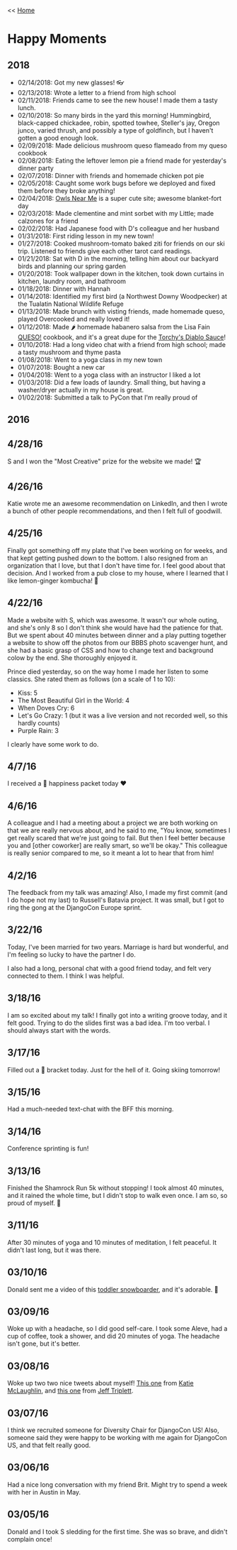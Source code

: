 << [Home](../README.md)

# Happy Moments

## 2018

- 02/14/2018: Got my new glasses! 👓
- 02/13/2018: Wrote a letter to a friend from high school 
- 02/11/2018: Friends came to see the new house! I made them a tasty lunch. 
- 02/10/2018: So many birds in the yard this morning! Hummingbird, black-capped chickadee, robin, spotted towhee, Steller's jay, Oregon junco, varied thrush, and possibly a type of goldfinch, but I haven't gotten a good enough look. 
- 02/09/2018: Made delicious mushroom queso flameado from my queso cookbook 
- 02/08/2018: Eating the leftover lemon pie a friend made for yesterday's dinner party 
- 02/07/2018: Dinner with friends and homemade chicken pot pie 
- 02/05/2018: Caught some work bugs before we deployed and fixed them before they broke anything! 
- 02/04/2018: [Owls Near Me](https://www.owlsnearme.com/) is a super cute site; awesome blanket-fort day 
- 02/03/2018: Made clementine and mint sorbet with my Little; made calzones for a friend
- 02/02/2018: Had Japanese food with D's colleague and her husband 
- 01/31/2018: First riding lesson in my new town! 
- 01/27/2018: Cooked mushroom-tomato baked ziti for friends on our ski trip. Listened to friends give each other tarot card readings. 
- 01/21/2018: Sat with D in the morning, telling him about our backyard birds and planning our spring garden
- 01/20/2018: Took wallpaper down in the kitchen, took down curtains in kitchen, laundry room, and bathroom
- 01/18/2018: Dinner with Hannah
- 01/14/2018: Identified my first bird (a Northwest Downy Woodpecker) at the Tualatin National Wildlife Refuge 
- 01/13/2018: Made brunch with visting friends, made homemade queso, played Overcooked and really loved it! 
- 01/12/2018: Made :hot_pepper: homemade habanero salsa from the Lisa Fain [QUESO!](https://smile.amazon.com/dp/B01MT4WC2K/ref=dp-kindle-redirect?_encoding=UTF8&btkr=1) cookbook, and it's a great dupe for the [Torchy's Diablo Sauce](https://torchystacos.com/product/hot-sauce/)! 
- 01/10/2018: Had a long video chat with a friend from high school; made a tasty mushroom and thyme pasta 
- 01/08/2018: Went to a yoga class in my new town
- 01/07/2018: Bought a new car
- 01/04/2018: Went to a yoga class with an instructor I liked a lot
- 01/03/2018: Did a few loads of laundry. Small thing, but having a washer/dryer actually in my house is great. 
- 01/02/2018: Submitted a talk to PyCon that I'm really proud of 

## 2016 

4/28/16
---
S and I won the "Most Creative" prize for the website we made! :trophy:

4/26/16
---
Katie wrote me an awesome recommendation on LinkedIn, and then I wrote a bunch of other people recommendations, and then I felt full of goodwill.

4/25/16
---
Finally got something off my plate that I've been working on for weeks, and that kept getting pushed down to the bottom. I also resigned from an organization that I love, but that I don't have time for. I feel good about that decision. And I worked from a pub close to my house, where I learned that I like lemon-ginger kombucha! :lemon:

4/22/16
---
Made a website with S, which was awesome. It wasn't our whole outing, and she's only 8 so I don't think she would have had the patience for that. But we spent about 40 minutes between dinner and a play putting together a website to show off the photos from our BBBS photo scavenger hunt, and she had a basic grasp of CSS and how to change text and background colow by the end. She thoroughly enjoyed it.

Prince died yesterday, so on the way home I made her listen to some classics. She rated them as follows (on a scale of 1 to 10):

- Kiss: 5
- The Most Beautiful Girl in the World: 4
- When Doves Cry: 6
- Let's Go Crazy: 1 (but it was a live version and not recorded well, so this hardly counts)
- Purple Rain: 3

I clearly have some work to do.

4/7/16
---
I received a :love_letter: happiness packet today :heart:

4/6/16
---
A colleague and I had a meeting about a project we are both working on that we are really nervous about, and he said to me, "You know, sometimes I get really scared that we're just going to fail. But then I feel better because you and [other coworker] are really smart, so we'll be okay." This colleague is really senior compared to me, so it meant a lot to hear that from him!

4/2/16
---
The feedback from my talk was amazing! Also, I made my first commit (and I do hope not my last) to Russell's Batavia project. It was small, but I got to ring the gong at the DjangoCon Europe sprint.

3/22/16
---
Today, I've been married for two years. Marriage is hard but wonderful, and I'm feeling so lucky to have the partner I do.  

I also had a long, personal chat with a good friend today, and felt very connected to them. I think I was helpful.

3/18/16
---
I am so excited about my talk! I finally got into a writing groove today, and it felt good. Trying to do the slides first was a bad idea. I'm too verbal. I should always start with the words.

3/17/16
---
Filled out a :basketball: bracket today. Just for the hell of it. Going skiing tomorrow!

3/15/16
---
Had a much-needed text-chat with the BFF this morning.

3/14/16
---
Conference sprinting is fun!

3/13/16
---
Finished the Shamrock Run 5k without stopping! I took almost 40 minutes, and it rained the whole time, but I didn't stop to walk even once. I am so, so proud of myself. :shoe:

3/11/16
---
After 30 minutes of yoga and 10 minutes of meditation, I felt peaceful. It didn't last long, but it was there.

03/10/16
---
Donald sent me a video of this [toddler snowboarder](https://www.youtube.com/watch?v=X6O3yBa0BfM&feature=youtu.be), and it's adorable. :ski:

03/09/16
---
Woke up with a headache, so I did good self-care. I took some Aleve, had a cup of coffee, took a shower, and did 20 minutes of yoga. The headache isn't gone, but it's better.

03/08/16
---
Woke up two two nice tweets about myself! [This one](https://twitter.com/glasnt/status/707123571378683904) from [Katie McLaughlin](https://twitter.com/glasnt), and [this one](https://twitter.com/webology/status/707234225313873920) from [Jeff Triplett](https://twitter.com/webology).

03/07/16
---
I think we recruited someone for Diversity Chair for DjangoCon US! Also, someone said they were happy to be working with me again for DjangoCon US, and that felt really good.

03/06/16
---
Had a nice long conversation with my friend Brit. Might try to spend a week with her in Austin in May.

03/05/16
---
Donald and I took S sledding for the first time. She was so brave, and didn't complain once!
